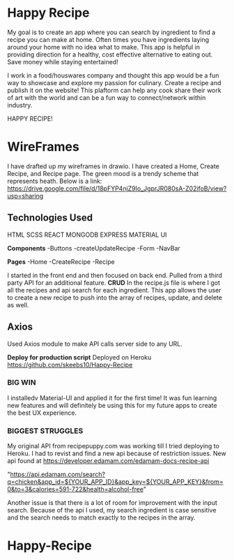 # Happy Recipe

My goal is to create an app where you can search by ingredient to find a recipe you can make at home. Often times you have ingredients laying around your home with no idea what to make. This app is helpful in providing direction for a healthy, cost effective alternative to eating out. Save money while staying entertained!

I work in a food/houswares company and thought this app would be a fun way to showcase and explore my passion for culinary. Create a recipe and publish it on the website! This plaftorm can help any cook share their work of art with the world and can be a fun way to connect/network within industry. 

HAPPY RECIPE!


# WireFrames
I have drafted up my wireframes in drawio. I have created a Home, Create Recipe, and Recipe page. The green mood is a trendy scheme that represents heath. Below is a link:
https://drive.google.com/file/d/18pFYP4njZ9Io_JgprJR080sA-Z02ifoB/view?usp=sharing

## Technologies Used
HTML
SCSS
REACT
MONGODB 
EXPRESS
MATERIAL UI

**Components**
-Buttons
-createUpdateRecipe
-Form
-NavBar


**Pages**
-Home
-CreateRecipe
-Recipe

I started in the front end and then focused on back end. Pulled from a third party API for an additional feature. 
**CRUD**
In the recipe.js file is where I got all the recipes and api search for each ingredient. This app allows the user to create a new recipe to push into the array of recipes, update, and delete as well. 

## Axios
Used Axios module to make API calls server side to any URL.

**Deploy for production script**
Deployed on Heroku
https://github.com/skeebs10/Happy-Recipe


### BIG WIN ####
I installedv Material-UI and applied it for the first time! It was fun learning new features and will definitely be using this for my future apps to create the best UX experience.

### BIGGEST STRUGGLES

My original API from recipepuppy.com was working till I tried deploying to Heroku. I had to revist and find a new api because of restriction issues. New api found at  https://developer.edamam.com/edamam-docs-recipe-api  

"https://api.edamam.com/search?q=chicken&app_id=${YOUR_APP_ID}&app_key=${YOUR_APP_KEY}&from=0&to=3&calories=591-722&health=alcohol-free" 

Another issue is that there is a lot of room for improvement with the input search. Because of the api I used, my search ingredient is case sensitive and the search needs to match exactly to the recipes in the array. 


# Happy-Recipe
